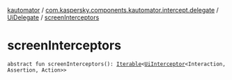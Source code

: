 [kautomator](../../index.md) / [com.kaspersky.components.kautomator.intercept.delegate](../index.md) / [UiDelegate](index.md) / [screenInterceptors](./screen-interceptors.md)

# screenInterceptors

`abstract fun screenInterceptors(): `[`Iterable`](https://kotlinlang.org/api/latest/jvm/stdlib/kotlin.collections/-iterable/index.html)`<`[`UiInterceptor`](../../com.kaspersky.components.kautomator.intercept.base/-ui-interceptor/index.md)`<Interaction, Assertion, Action>>`